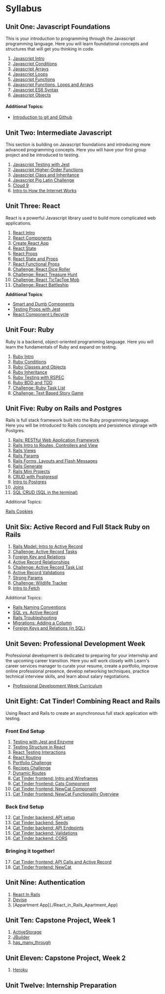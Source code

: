 # Syllabus

## Unit One: Javascript Foundations

This is your introduction to programming through the Javascript programming language. Here you will learn foundational concepts and structures that will get you thinking in code.

1) [Javascript Intro](./js_beginning/01js_intro.md)
2) [Javascript Conditions](./js_beginning/02js_conditions.md)
3) [Javascript Arrays](./js_beginning/04js_arrays.md)
4) [Javascript Loops](./js_beginning/05js_loops.md)
5) [Javascript Functions](./js_beginning/03js_functions.md)
6) [Javascript Functions, Loops and Arrays](./js_beginning/06js_funcLoopsArrays.md)
7) [Javascript ES6 Syntax](./js_intermediate/01js_es6_syntax.md)
8) [Javascript Objects](./js_beginning/07js_objects.md)

#### Additional Topics:

- [Introduction to git and Github](https://github.com/LEARNAcademy/git-intro/blob/master/GitAndGithub.pdf)




## Unit Two: Intermediate Javascript

This section is building on Javascript foundations and introducing more advanced programming concepts. Here you will have your first group project and be introduced to testing.

1) [Javascript Testing with Jest](./js_intermediate/04js_testing_jest.md)
2) [Javascript Higher-Order Functions](./js_intermediate/02js_higher_order_functions.md)
3) [Javascript Class and Inheritance](./js_intermediate/05js_class_inheritance.md)
4) [Javascript Pig Latin Challenge](./js_intermediate/03js_pig_latin_mob.md)
5) [Cloud 9](https://github.com/LEARNAcademy/cloud9-config)
6) [Intro to How the Internet Works](./tools_and_resources/how_the_internet_works_intro.md)


## Unit Three: React

React is a powerful Javascript library used to build more complicated web applications.

1) [React Intro](./react/01react_intro_to_react.md/)
2) [React Components](./react/02react_nested_components.md)
3) [Create React App](./react/03react_create_react_app.md)
4) [React State](./react/04react_state.md/)
5) [React Props](./react/05react_props.md/)
6) [React State and Props](./react/06react_state_and_props.md/)
7) [React Functional Props](./react/07react_functional_props.md/)
8) [Challenge: React Dice Roller](./react/08dice_roller.md/)
9) [Challenge: React Treasure Hunt](./react/09react_treasure_hunt.md/)
10) [Challenge: React TicTacToe Mob](./react/10react_ticktactoe.md/)
11) [Challenge: React Battleship](./react/11react_battleship.md)

**Additional Topics**:

- [Smart and Dumb Components](./react/smart_and_dumb_components.md)
- [Testing Props with Jest](./react/testing_props_with_jest.md)
- [React Component Lifecycle](./react/react_component_lifecycle.md)

## Unit Four: Ruby

Ruby is a backend, object-oriented programming language. Here you will learn the fundamentals of Ruby and expand on testing.

1) [Ruby Intro](./ruby/01rb_intro.md)
2) [Ruby Conditions](./ruby/02rb_cond_methods_loops_hashes.md)
3) [Ruby Classes and Objects](./ruby/03rb_classes_objects.md)
4) [Ruby Inheritance](./ruby/04rb_inheritance.md)
5) [Ruby Testing with RSPEC](./ruby/06rb_rspec.md)
6) [Ruby BDD and TDD](./ruby/08rb_testing.md)
7) [Challenge: Ruby Task List](./ruby/07rb_tasklist_challenge.md)
8) [Challenge: Text Based Story Game](./ruby/09rb_textbased_story.md)


## Unit Five: Ruby on Rails and Postgres

Rails is full stack framework built into the Ruby programming language. Here you will be introduced to Rails concepts and persistence storage with Postgres.

1) [ Rails: RESTful Web Application Framework ](./Rails-C&V/00rails_http_intro.md)
2) [Rails Intro to Routes, Controllers and View](./Rails-C&V/01rails_routes_controllers_views.md)
3) [Rails Views](./Rails-C&V/02rails_views.md)
4)  [Rails Params](./Rails-C&V/03rails_params.md)
6) [Rails Forms, Layouts and Flash Messages](./Rails-C&V/05rails_forms_layouts_flash_messages.md)
7) [Rails Generate](./Rails-C&V/06rails_generate.md)
8) [Rails Mini Projects](./Rails-C&V/07rails_miniprojects.md)
9) [CRUD with Postgresql](./sql/00postgres_crud_intro.md)
10) [Intro to Postgres](./sql/07rails_intro_postgres.md)
11) [Joins](./sql/08rails_sql_joins.md)
12) [SQL CRUD (SQL in the terminal)](./sql/09rails_sql_terminal.md)

Additional Topics:

[Rails Cookies](./Rails-C&V/04rails_cookies.md)

## Unit Six: Active Record and Full Stack Ruby on Rails

1) [Rails Model: Intro to Active Record](./Rails-M/01intro_active_record.md)
2) [Challenge: Active Record Tasks](./Rails-M/03rails_active_record_tasks.md)
3) [Foreign Key and Relations](./sql/10rails_foreign_keys_and_relations.md)
4) [Active Record Relationships](./Rails-M/02rails_activerecord_relationships.md)
3) [Challenge: Active Record Task List](./Rails-M/04rails_active_record_tasklist.md)
7) [Active Record Validations](./Rails-M/07rails_activerecord_validations.md)
8) [Strong Params](./Rails-M/08rails_strong_parameters.md)
9) [Challenge: Wildlife Tracker](./Rails-M/09rails_wildlife_tracker_challenge.md)
10) [Intro to Fetch](./Rails-M/10using_fetch.md)


Additional Topics:
- [Rails Naming Conventions](./Rails-M/additional-topics/04rails_naming_conventions.md)
- [SQL vs. Active Record](./Rails-M/additional-topics/05rails_sql_vs_activerecord.md)
- [Rails Troubleshooting](./Rails-M/additional-topics/06rails_troubleshooting.md)
- [Migrations: Adding a Column](./Rails-M/additional-topics/migrations_adding_column.md)
- [Foreign Keys and Relations (in SQL)](./sql/sql_foreign_keys_and_relations.md)

## Unit Seven: Professional Development Week

Professional development is dedicated to preparing for your  internship and the upcoming career transition. Here you will work closely with Learn's career services manager to curate your resume, create a portfolio, improve online professional presence, develop networking techniques, practice technical interview skills, and learn about salary negotiations.

- [Professional Development Week Curriculum](./PD-Week/Curriculum.md)

## Unit Eight: Cat Tinder! Combining React and Rails

Using React and Rails to create an asynchronous full stack application with testing.

### Front End Setup
1) [Testing with Jest and Enzyme](./React_and_Rails_Cat_Tinder/Frontend/01react_testing_jest_enzyme.md)
2) [Testing Structure in React](./React_and_Rails_Cat_Tinder/Frontend/02react_testing_app_structure.md)
3) [React Testing Interactions](./React_and_Rails_Cat_Tinder/Frontend/03react_testing_interactions.md)
4) [React Routing](./React_and_Rails_Cat_Tinder/Frontend/04routing-in-react/01-react-router-intro.md)
5) [Portfolio Challenge](./React_and_Rails_Cat_Tinder/Frontend/04routing-in-react/02-portfolio-challenge.md)
6) [Recipes Challenge](./React_and_Rails_Cat_Tinder/Frontend/04routing-in-react/04-recipes-challenge.md)
7) [Dynamic Routes](./React_and_Rails_Cat_Tinder/Frontend/04routing-in-react/03-dynamic-routes.md)
8) [Cat Tinder frontend: Intro and Wireframes](./React_and_Rails_Cat_Tinder/Frontend/05cat_tinder_intro.md)
9) [Cat Tinder frontend: Cats Component](./React_and_Rails_Cat_Tinder/Frontend/06cat_tinder_cats.md)
10) [Cat Tinder frontend: NewCat Component](./React_and_Rails_Cat_Tinder/Frontend/07cat_tinder_new_cats.md)
11) [Cat Tinder frontend: NewCat Functionality Overview](./React_and_Rails_Cat_Tinder/Frontend/10cat_tinder_form_submit.md)

### Back End Setup

12) [Cat Tinder backend: API setup](./React_and_Rails_Cat_Tinder/Backend/01cat_tinder_setup.md)
13) [Cat Tinder backend: Seeds](./React_and_Rails_Cat_Tinder/Backend/02cat_tinder_seeds.md)
14) [Cat Tinder backend: API Endpoints ](./React_and_Rails_Cat_Tinder/Backend/03cat_tinder_API_Endpoints.md)
15) [Cat Tinder backend: Validations](./React_and_Rails_Cat_Tinder/Backend/04cat_tinder_validations.md)
16) [Cat Tinder backend: CORS](./React_and_Rails_Cat_Tinder/Backend/05cat_tinder_CORS.md)

### Bringing it together!
17) [Cat Tinder frontend: API Calls and Active Record](./React_and_Rails_Cat_Tinder/Frontend/08cat_tinder_api_index.md)
18) [Cat Tinder frontend: NewCat](./React_and_Rails_Cat_Tinder/Frontend/09cat_tinder_new_cat_form.md)


## Unit Nine: Authentication

1) [React In Rails](./React_in_Rails_Apartment_App/01-react-in-rails/README.md)
2) [Devise](./React_in_Rails_Apartment_App/02-authorization-and-authentication/README.md)
3) [Appartment App[(./React_in_Rails_Apartment_App)

## Unit Ten: Capstone Project, Week 1
1) [ActiveStorage](./Rails_ActiveStorage/README.md)
2) [JBuilder](./Rails_JBuilder/README.md)
3) [has_many_through](./Rails_has_many_through/README.md)

## Unit Eleven: Capstone Project, Week 2
1) [Heroku](./heroku/README.md)

## Unit Twelve: Internship Preparation
